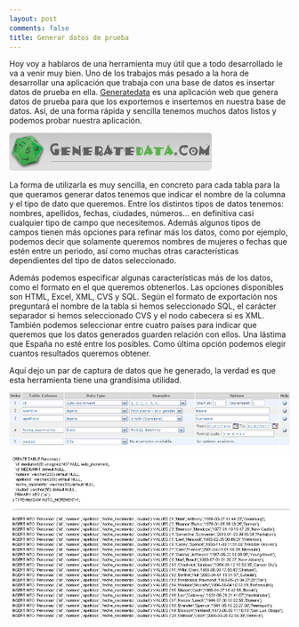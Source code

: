 ```yaml
---
layout: post
comments: false
title: Generar datos de prueba
---
```


Hoy voy a hablaros de una herramienta muy útil que a todo desarrollado le va a venir muy bien. Uno de los trabajos más pesado a la hora de desarrollar una aplicación que trabaja con una base de datos es insertar datos de prueba en ella. [Generatedata](http://www.generatedata.com/#generator) es una aplicación web que genera datos de prueba para que los exportemos e insertemos en nuestra base de datos. Así, de una forma rápida y sencilla tenemos muchos datos listos y podemos probar nuestra aplicación.

![GenerateData](/uploads/posts/images/generatedata_logo.png)

<!--more-->

La forma de utilizarla es muy sencilla, en concreto para cada tabla para la que queramos generar datos tenemos que indicar el nombre de la columna y el tipo de dato que queremos. Entre los distintos tipos de datos tenemos: nombres, apellidos, fechas, ciudades, números... en definitiva casi cualquier tipo de campo que necesitemos. Además algunos tipos de campos tienen más opciones para refinar más los datos, como por ejemplo, podemos decir que solamente queremos nombres de mujeres o fechas que estén entre un periodo, así como muchas otras características dependientes del tipo de datos seleccionado.

Además podemos especificar algunas características más de los datos, como el formato en el que queremos obtenerlos. Las opciones disponibles son HTML, Excel, XML, CVS y SQL. Según el formato de exportación nos preguntará el nombre de la tabla si hemos seleccionado SQL, el carácter separador si hemos seleccionado CVS y el nodo cabecera si es XML. También podemos seleccionar entre cuatro países para indicar que queremos que los datos generados guarden relación con ellos. Una lástima que España no esté entre los posibles. Como última opción podemos elegir cuantos resultados queremos obtener.

Aquí dejo un par de captura de datos que he generado, la verdad es que esta herramienta tiene una grandísima utilidad.

![Especificación de los datos](/uploads/posts/images/generatedata_especificacion.png)

![Datos generados](/uploads/posts/images/generatedata_datos.png)